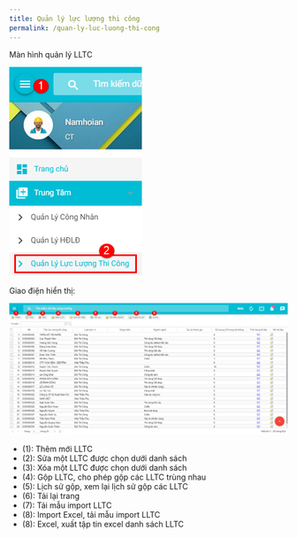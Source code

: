```yaml
---
title: Quản lý lực lượng thi công
permalink: /quan-ly-luc-luong-thi-cong
---
```

Màn hình quản lý LLTC

![](assets/LLTCManagement/53067089ced01144a2e8b90c594a0680.png)

Giao điện hiển thị:

![](assets/LLTCManagement/224ca98685d13cf3b94b25d4cc50b3f2.png)

* (1): Thêm mới LLTC
* (2): Sửa một LLTC được chọn dưới danh sách
* (3): Xóa một LLTC được chọn dưới danh sách
* (4): Gộp LLTC, cho phép gộp các LLTC trùng nhau
* (5): Lịch sử gộp, xem lại lịch sử gộp các LLTC
* (6): Tải lại trang
* (7): Tải mẫu import LLTC
* (8): Import Excel, tải mẫu import LLTC
* (8): Excel, xuất tập tin excel danh sách LLTC